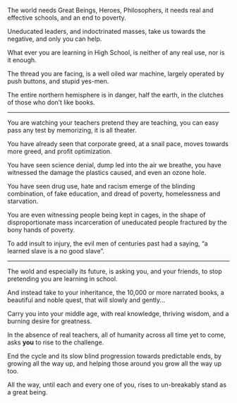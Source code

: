 The world needs Great Beings, Heroes, Philosophers,
it needs real and effective schools, and an end to poverty.

Uneducated leaders, and indoctrinated masses,
take us towards the negative, and only you can help.

What ever you are learning in High School,
is neither of any real use, nor is it enough.

The thread you are facing, is a well oiled war machine,
largely operated by push buttons, and stupid yes-men.

The entire northern hemisphere is in danger,
half the earth, in the clutches of those who don’t like books.

---

You are watching your teachers pretend they are teaching,
you can easy pass any test by memorizing, it is all theater.

You have already seen that corporate greed,
at a snail pace, moves towards more greed, and profit optimization.

You have seen science denial, dump led into the air we breathe,
you have witnessed the damage the plastics caused, and even an ozone hole.

You have seen drug use, hate and racism emerge of the blinding combination,
of fake education, and dread of poverty, homelessness and starvation.

You are even witnessing people being kept in cages,
in the shape of disproportionate mass incarceration of uneducated people fractured by the bony hands of poverty.

To add insult to injury, the evil men of centuries past had a saying,
“a learned slave is a no good slave”.

---

The wold and especially its future,
is asking you, and your friends, to stop pretending you are learning in school.

And instead take to your inheritance, the 10,000 or more narrated books,
a beautiful and noble quest, that will slowly and gently...

Carry you into your middle age,
with real knowledge, thriving wisdom, and a burning desire for greatness.

In the absence of real teachers,
all of humanity across all time yet to come, asks __you__ to rise to the challenge.

End the cycle and its slow blind progression towards predictable ends,
by growing all the way up, and helping those around you grow all the way up too.

All the way, until each and every one of you,
rises to un-breakably stand as a great being.
